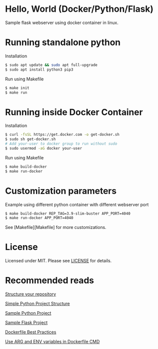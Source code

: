 # Hello, World (Docker/Python/Flask)

Sample flask webserver using docker container in linux.

# Running standalone python

Installation
```bash
$ sudo apt update && sudo apt full-upgrade
$ sudo apt install python3 pip3
```
Run using Makefile
```bash
$ make init
$ make run
```

# Running inside Docker Container

Installation
```bash
$ curl -fsSL https://get.docker.com -o get-docker.sh
$ sudo sh get-docker.sh
# Add your-user to docker group to run without sudo
$ sudo usermod -aG docker your-user
```
Run using Makefile
```bash
$ make build-docker
$ make run-docker
```

# Customization parameters

Example using different python container with different webserver port
```bash
$ make build-docker REP_TAG=3.9-slim-buster APP_PORT=4040
$ make run-docker APP_PORT=4040
```
See [Makefile][Makefile] for more customizations.

# License

Licensed under MIT. Please see [LICENSE](LICENSE) for details.

# Recommended reads

[Structure your repository](https://docs.python-guide.org/writing/structure/#structure-of-the-repository)

[Simple Python Project Structure](https://dev.to/codemouse92/dead-simple-python-project-structure-and-imports-38c6)

[Sample Python Project](https://github.com/pypa/sampleproject)

[Sample Flask Project](https://flask.palletsprojects.com/en/1.0.x/tutorial/layout/)

[Dockerfile Best Practices](https://docs.docker.com/develop/develop-images/dockerfile_best-practices/)

[Use ARG and ENV variables in Dockerfile CMD](https://github.com/moby/moby/issues/5509)
